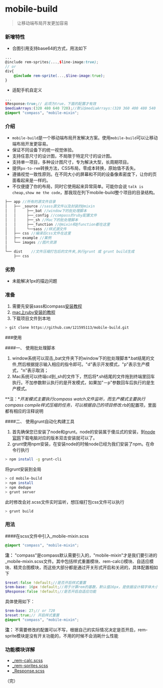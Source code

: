 # mobile-build
> 让移动端布局开发更加容易

### 新增特性

- 合图引用支持base64的方式，用法如下

```scss
...
@include rem-sprites(...,$line-image:true);
// or
div{
    @include rem-sprite(...,$line-image:true);
}
```

- 适配手机自定义

```scss
...
$Response:true;// 此项为true，下面的配置才有效
$mediaArrays:(320 480 640 720);//默认$mediaArrays:(320 360 400 480 540 640 720) !default;
@import "compass", "mobile-mixin";
```

### 介绍

- `mobile-build`是一个移动端布局开发解决方案。使用`mobile-build`可以让移动端布局开发更容易。
- 保证不同设备下的统一视觉体验。
- 支持任意尺寸的设计图，不局限于特定尺寸的设计图。
- 支持单一项目，多种设计图尺寸，专为解决大型，长周期项目。
- 提供`px-to-rem`转换方法，CSS布局，零成本转换，原始值不丢失。
- 遵循视觉一致性原则。在不同大小的屏幕和不同的设备像素密度下，让你的页面看起来是一样的。
- 不仅便捷了你的布局，同时它使用起来异常简单。可能你会说 `talk is cheap,show me the code`，那我现在列下mobile-build整个项目的目录结构。

```javascript
├── app	//所有的源文件目录
│   ├── _source //sass源文件以及封装的@mixin
│   │     ├──_bat //window下的批处理脚本
│   │     ├──_config //compass的ruby配置文件
│   │     ├──_sh //Mac下的批处理脚本
│   │     ├──_function //@mixin和@function都在这里
│   │     └──sass //样式源文件
│   ├── css //编译后css文件在这里
│   ├── example //案例
│   └── images //图片资源
│
└── dist	//文件压缩打包后的文件夹,执行grunt 或 grunt build生成
    ├── css
```

### 劣势

- 未能解决1px的描边问题

### 准备
1. 需要先安装sass和compass[安装教程](http://www.w3cplus.com/sassguide/install.html)
2. [mac上ruby安装的教程](http://itcourses.cs.unh.edu/assets/docs/704/reports/fall11/Ruby%20on%20Rails%20Tutorial%20-%20Eric%20Callan.pdf)
3. 下载项目文件到本地
```bash
> git clone https://github.com/121595113/mobile-build.git
```

###使用

####一、 使用批处理脚本

1. window系统可以双击_bat文件夹下的window下的批处理脚本*.bat结尾的文件,然后根据提示输入相应的指令即可。"d"表示开发模式，"p"表示生产模式，"n"表示取消；
2. Mac系统可以终端cd到_sh的文件下，然后将*.sh结尾的文件拖到终端里回车执行。不加参数默认执行的是开发模式，如果加"－p"参数回车后执行的是生产模式。

**注：**开发模式主要执行compass watch文件监听，而生产模式主要执行compass compile样式压缩的任务，可以根据自己的项目修改*.rb的配置项，里面都有相应的注释说明

####二、 使用grunt自动化构建工具

1. 首先确保您已安装了node和grunt。node的安装属于傻瓜式的安装，到[node官网](https://nodejs.org/en/)下载电脑对应的版本双击安装就可以了。
2. grunt使用npm安装，在安装node的时候node已经为我们安装了npm。在命令行执行

```bash
> npm install -g grunt-cli
```
将grunt安装到全局

```bash
> cd mobile-build
> npm install
> npm dedupe
> grunt server
```
此时修改会对.scss文件实时监听，想压缩打包css文件可以执行

```bash
> grunt build
```

### 用法

####在scss文件中引入_mobile-mixin.scss
```scss
@import "compass", "mobile-mixin";
```
**注：** "compass"是compass默认需要引入的，"mobile-mixin"才是我们要引进的_mobile-mixin.scss文件。其中包括样式重置模块、rem-calc()模块、自适应模块、精灵合图模块，而这些大部分都是通过开关形式开启和关闭的，具体配置相如下
```scss
$reset:false !default;//是否开启样式重置
$rem-base: 16px !default;//用于计算rem的基数，默认值16px，是依据设计稿字体大小定制的。同时，你也可以根据设计搞的宽度来订（例如：320 480 640 720 750，但不仅限与此）,其与字体大小对应关系12:320 18:480 24:640 27:720。
$Response:false !default;//是否开启自适应功能
```
具体使用如下：
```scss
$rem-base: 27;// or 720
$reset:true;// 开启样式重置
@import "compass", "mobile-mixin";
```
**注：** 不需要修改的配置可以不写，根据自己的实际情况决定是否开启，rem-sprite模块是没有开关功能的，不用的时候不会消耗什么性能

### 功能模块详解

- [_rem-calc.scss](https://github.com/121595113/mobile-build/wiki/rem-calc)
- [_rem-sprites.scss](https://github.com/121595113/mobile-build/wiki/rem-sprites)
- [_Response.scss](https://github.com/121595113/mobile-build/wiki/Response)
 

（完）
